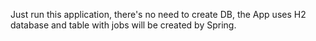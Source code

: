 Just run this application, there's no need to create DB, the App uses H2 database and table with jobs will be created by Spring.
